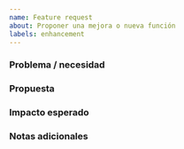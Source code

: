 ```yaml
---
name: Feature request
about: Proponer una mejora o nueva función
labels: enhancement
---
```


### Problema / necesidad
<!-- ¿Qué necesidad resuelve? -->

### Propuesta
<!-- ¿Qué te gustaría agregar o cambiar? -->

### Impacto esperado
<!-- ¿Cómo mejora el repo/proyecto? -->

### Notas adicionales
<!-- Links, referencias, ejemplos -->
